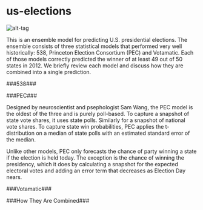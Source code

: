 # us-elections
![alt-tag](https://github.com/thezane/us-elections/blob/master/forecasts/49days.png)

This is an ensemble model for predicting U.S. presidential elections.  The ensemble consists of three statistical models that performed very well historically: 538, Princeton Election Consortium (PEC) and Votamatic.  Each of those models correctly predicted the winner of at least 49 out of 50 states in 2012.  We briefly review each model and discuss how they are combined into a single prediction. 

###538###

###PEC###

Designed by neuroscientist and psephologist Sam Wang, the PEC model is the oldest of the three and is purely poll-based.  To capture a snapshot of state vote shares, it uses state polls.  Similarly for a snapshot of national vote shares.  To capture state win probabilities, PEC applies the t-distribution on a median of state polls with an estimated standard error of the median.

Unlike other models, PEC only forecasts the chance of party winning a state if the election is held today.  The exception is the chance of winning the presidency, which it does by calculating a snapshot for the expected electoral votes and adding an error term that decreases as Election Day nears.

###Votamatic###

###How They Are Combined###
